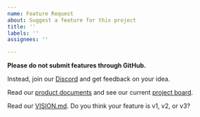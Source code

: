 ```yaml
---
name: Feature Request
about: Suggest a feature for this project
title: ''
labels: ''
assignees: ''

---
```


**Please do not submit features through GitHub.**

Instead, join our [Discord](https://discord.gg/HNmxvpm) and get feedback on your idea.

Read our [product documents](https://www.notion.so/athensresearch/086983edefdd4bb982ab7a17c9d83d7b?v=dcf327b969864e04b21c7a1947bbdb28) and see our current [project board](https://github.com/athensresearch/athens/projects/2).

Read our [VISION.md](https://github.com/athensresearch/athens/blob/master/VISION.md). Do you think your feature is v1, v2, or v3?
